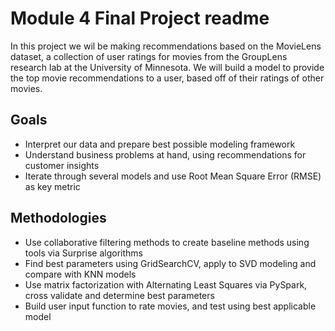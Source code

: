 # Module 4 Final Project readme

In this project we wil be making recommendations based on the MovieLens dataset, a collection of user ratings for movies from the GroupLens research lab at the University of Minnesota. We will build a model to provide the top movie recommendations to a user, based off of their ratings of other movies.

## Goals

* Interpret our data and prepare best possible modeling framework
* Understand business problems at hand, using recommendations for customer insights
* Iterate through several models and use Root Mean Square Error (RMSE) as key metric

## Methodologies

* Use collaborative filtering methods to create baseline methods using tools via Surprise algorithms
* Find best parameters using GridSearchCV, apply to SVD modeling and compare with KNN models
* Use matrix factorization with Alternating Least Squares via PySpark, cross validate and determine best parameters
* Build user input function to rate movies, and test using best applicable model